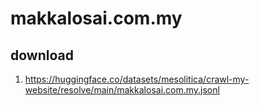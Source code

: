 # makkalosai.com.my

## download

1. https://huggingface.co/datasets/mesolitica/crawl-my-website/resolve/main/makkalosai.com.my.jsonl